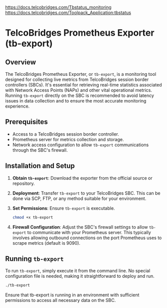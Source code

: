 https://docs.telcobridges.com/Tbstatus_monitoring
https://docs.telcobridges.com/Toolpack_Application:tbstatus

# TelcoBridges Prometheus Exporter (tb-export)

## Overview

The TelcoBridges Prometheus Exporter, or `tb-export`, is a monitoring tool designed for collecting live metrics from TelcoBridges session border controllers (SBCs). It's essential for retrieving real-time statistics associated with Network Access Points (NAPs) and other vital operational metrics. Running `tb-export` directly on the SBC is recommended to avoid latency issues in data collection and to ensure the most accurate monitoring experience.

## Prerequisites

- Access to a TelcoBridges session border controller.
- Prometheus server for metrics collection and storage.
- Network access configuration to allow `tb-export` communications through the SBC's firewall.

## Installation and Setup

1. **Obtain `tb-export`**: Download the exporter from the official source or repository.

2. **Deployment**: Transfer `tb-export` to your TelcoBridges SBC. This can be done via SCP, FTP, or any method suitable for your environment.

3. **Set Permissions**: Ensure `tb-export` is executable.

    ```bash
    chmod +x tb-export
    ```

4. **Firewall Configuration**: Adjust the SBC's firewall settings to allow `tb-export` to communicate with your Prometheus server. This typically involves allowing outbound connections on the port Prometheus uses to scrape metrics (default is 9090).

## Running `tb-export`

To run `tb-export`, simply execute it from the command line. No special configuration file is needed, making it straightforward to deploy and run.

```bash
./tb-export
```
Ensure that tb-export is running in an environment with sufficient permissions to access all necessary data on the SBC.
